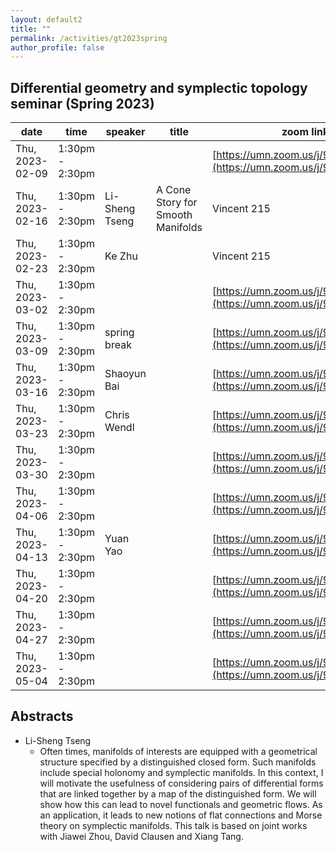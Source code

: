 ```yaml
---
layout: default2
title: ""
permalink: /activities/gt2023spring
author_profile: false
---
```


## Differential geometry and symplectic topology seminar (Spring 2023)

| date            | time            | speaker        | title                             | zoom link                                                              |
| --------------- | --------------- | -------------- | --------------------------------- | ---------------------------------------------------------------------- |
| Thu, 2023-02-09 | 1:30pm - 2:30pm |                |                                   | [https://umn.zoom.us/j/99199273342](https://umn.zoom.us/j/99199273342) |
| Thu, 2023-02-16 | 1:30pm - 2:30pm | Li-Sheng Tseng | A Cone Story for Smooth Manifolds |	Vincent 215 |
| Thu, 2023-02-23 | 1:30pm - 2:30pm | Ke Zhu         |                                   | Vincent 215 |
| Thu, 2023-03-02 | 1:30pm - 2:30pm |                |                                   | [https://umn.zoom.us/j/99199273342](https://umn.zoom.us/j/99199273342) |
| Thu, 2023-03-09 | 1:30pm - 2:30pm | spring break   |                                   | [https://umn.zoom.us/j/99199273342](https://umn.zoom.us/j/99199273342) |
| Thu, 2023-03-16 | 1:30pm - 2:30pm | Shaoyun Bai    |                                   | [https://umn.zoom.us/j/99199273342](https://umn.zoom.us/j/99199273342) |
| Thu, 2023-03-23 | 1:30pm - 2:30pm | Chris Wendl    |                                   | [https://umn.zoom.us/j/99199273342](https://umn.zoom.us/j/99199273342) |
| Thu, 2023-03-30 | 1:30pm - 2:30pm |                |                                   | [https://umn.zoom.us/j/99199273342](https://umn.zoom.us/j/99199273342) |
| Thu, 2023-04-06 | 1:30pm - 2:30pm |                |                                   | [https://umn.zoom.us/j/99199273342](https://umn.zoom.us/j/99199273342) |
| Thu, 2023-04-13 | 1:30pm - 2:30pm | Yuan Yao       |                                   | [https://umn.zoom.us/j/99199273342](https://umn.zoom.us/j/99199273342) |
| Thu, 2023-04-20 | 1:30pm - 2:30pm |                |                                   | [https://umn.zoom.us/j/99199273342](https://umn.zoom.us/j/99199273342) |
| Thu, 2023-04-27 | 1:30pm - 2:30pm |                |                                   | [https://umn.zoom.us/j/99199273342](https://umn.zoom.us/j/99199273342) |
| Thu, 2023-05-04 | 1:30pm - 2:30pm |                |                                   | [https://umn.zoom.us/j/99199273342](https://umn.zoom.us/j/99199273342) |

## Abstracts

- Li-Sheng Tseng
  - Often times, manifolds of interests are equipped with a geometrical
    structure specified by a distinguished closed form. Such manifolds
    include special holonomy and symplectic manifolds. In this context, I
    will motivate the usefulness of considering pairs of differential forms
    that are linked together by a map of the distinguished form. We will show
    how this can lead to novel functionals and geometric flows. As an
    application, it leads to new notions of flat connections and Morse theory
    on symplectic manifolds. This talk is based on joint works with Jiawei
    Zhou, David Clausen and Xiang Tang.
